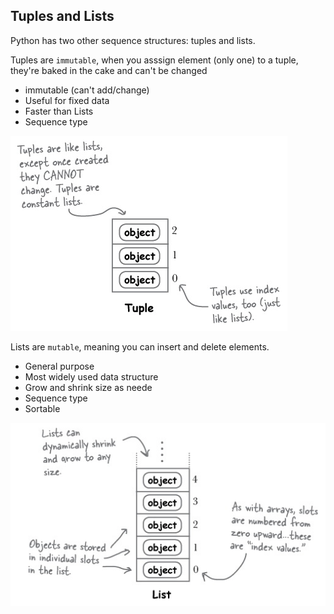 ## Tuples and Lists
Python has two other sequence structures: tuples and lists.

Tuples are `immutable`, when you asssign element (only one) to a tuple, they're baked in the cake and can't be changed

- immutable (can't add/change)
- Useful for fixed data 
- Faster than Lists
- Sequence type

![List](https://github.com/ridwansswnto/devops-learn-python/blob/master/learn-the-concept/z.images/tuple.png)


Lists are `mutable`, meaning you can insert and delete elements. 

- General purpose
- Most widely used data structure
- Grow and shrink size as neede
- Sequence type
- Sortable 

![List](https://github.com/ridwansswnto/devops-learn-python/blob/master/learn-the-concept/z.images/list.png)
